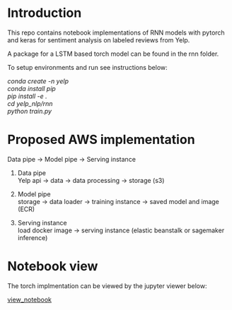 # Introduction
This repo contains notebook implementations of RNN models with pytorch and keras for sentiment analysis on labeled reviews from Yelp.  
  
A package for a LSTM based torch model can be found in the rnn folder.

To setup environments and run see instructions below:  

*conda create -n yelp  
conda install pip  
pip install -e .  
cd yelp_nlp/rnn  
python train.py*

# Proposed AWS implementation

Data pipe -> Model pipe -> Serving instance

1. Data pipe  
Yelp api -> data -> data processing -> storage (s3)

2. Model pipe  
storage -> data loader -> training instance -> saved model and image (ECR) 

3. Serving instance   
load docker image -> serving instance (elastic beanstalk or sagemaker inference)

# Notebook view
The torch implmentation can be viewed by the jupyter viewer below: 

[view_notebook](https://nbviewer.jupyter.org/github/eddiepyang/yelp_nlp/blob/master/notebook/torch-sentiment-refactor.ipynb)
